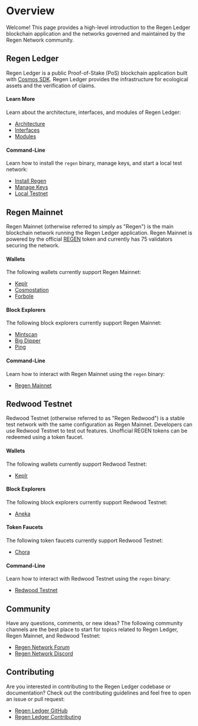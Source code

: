 # Overview

Welcome! This page provides a high-level introduction to the Regen Ledger blockchain application and the networks governed and maintained by the Regen Network community.

## Regen Ledger

Regen Ledger is a public Proof-of-Stake (PoS) blockchain application built with [Cosmos SDK](https://docs.cosmos.network/). Regen Ledger provides the infrastructure for ecological assets and the verification of claims.

#### Learn More

Learn about the architecture, interfaces, and modules of Regen Ledger:

- [Architecture](architecture.md)
- [Interfaces](interfaces.md)
- [Modules](../modules/README.md)

#### Command-Line

Learn how to install the `regen` binary, manage keys, and start a local test network:

- [Install Regen](get-started)
- [Manage Keys](get-started/manage-keys.md)
- [Local Testnet](get-started/local-testnet.md)

## Regen Mainnet

Regen Mainnet (otherwise referred to simply as "Regen") is the main blockchain network running the Regen Ledger application. Regen Mainnet is powered by the official [REGEN](https://www.regen.network/token/) token and currently has 75 validators securing the network.

#### Wallets

The following wallets currently support Regen Mainnet:

- [Keplr](https://wallet.keplr.app)
- [Cosmostation](https://wallet.cosmostation.io/regen)
- [Forbole](https://x.forbole.com/wallets)

#### Block Explorers

The following block explorers currently support Regen Mainnet:

- [Mintscan](https://mintscan.io/regen)
- [Big Dipper](https://regen.bigdipper.live)
- [Ping](https://ping.pub/regen)

#### Command-Line

Learn how to interact with Regen Mainnet using the `regen` binary:

- [Regen Mainnet](get-started/regen-mainnet.md)

## Redwood Testnet

Redwood Testnet (otherwise referred to as "Regen Redwood") is a stable test network with the same configuration as Regen Mainnet. Developers can use Redwood Testnet to test out features. Unofficial REGEN tokens can be redeemed using a token faucet.

#### Wallets

The following wallets currently support Redwood Testnet:

- [Keplr](https://wallet.keplr.app)

#### Block Explorers

The following block explorers currently support Redwood Testnet:

- [Aneka](https://redwood.regen.aneka.io)

#### Token Faucets

The following token faucets currently support Redwood Testnet:

- [Chora](https://chora.io/faucet)

#### Command-Line

Learn how to interact with Redwood Testnet using the `regen` binary:

- [Redwood Testnet](get-started/redwood-testnet.md)

## Community

Have any questions, comments, or new ideas? The following community channels are the best place to start for topics related to Regen Ledger, Regen Mainnet, and Redwood Testnet:

- [Regen Network Forum](https://forum.regen.network)
- [Regen Network Discord](https://discord.gg/regen-network)

## Contributing

Are you interested in contributing to the Regen Ledger codebase or documentation? Check out the contributing guidelines and feel free to open an issue or pull request:

- [Regen Ledger GitHub](https://github.com/RegenNetwork/regen-ledger)
- [Regen Ledger Contributing](https://github.com/RegenNetwork/regen-ledger/blob/main/CONTRIBUTING.md)
